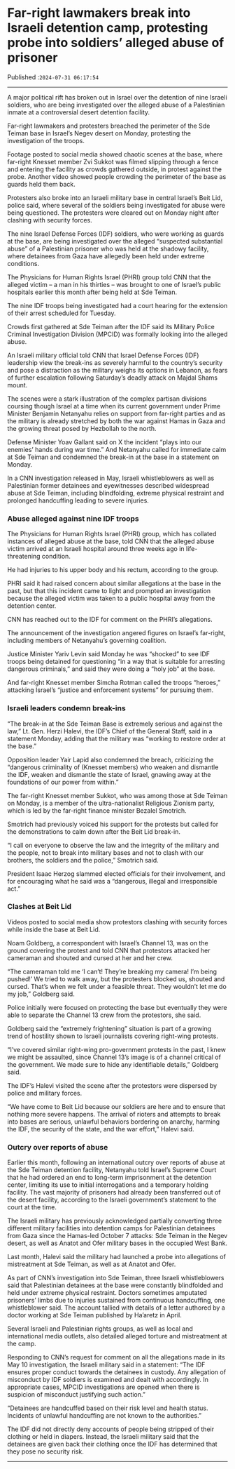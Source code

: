 # Far-right lawmakers break into Israeli detention camp, protesting probe into soldiers’ alleged abuse of prisoner

Published :`2024-07-31 06:17:54`

---

A major political rift has broken out in Israel over the detention of nine Israeli soldiers, who are being investigated over the alleged abuse of a Palestinian inmate at a controversial desert detention facility.

Far-right lawmakers and protesters breached the perimeter of the Sde Teiman base in Israel’s Negev desert on Monday, protesting the investigation of the troops.

Footage posted to social media showed chaotic scenes at the base, where far-right Knesset member Zvi Sukkot was filmed slipping through a fence and entering the facility as crowds gathered outside, in protest against the probe. Another video showed people crowding the perimeter of the base as guards held them back.

Protesters also broke into an Israeli military base in central Israel’s Beit Lid, police said, where several of the soldiers being investigated for abuse were being questioned. The protesters were cleared out on Monday night after clashing with security forces.

The nine Israel Defense Forces (IDF) soldiers, who were working as guards at the base, are being investigated over the alleged “suspected substantial abuse” of a Palestinian prisoner who was held at the shadowy facility, where detainees from Gaza have allegedly been held under extreme conditions.

The Physicians for Human Rights Israel (PHRI) group told CNN that the alleged victim – a man in his thirties – was brought to one of Israel’s public hospitals earlier this month after being held at Sde Teiman.

The nine IDF troops being investigated had a court hearing for the extension of their arrest scheduled for Tuesday.

Crowds first gathered at Sde Teiman after the IDF said its Military Police Criminal Investigation Division (MPCID) was formally looking into the alleged abuse.

An Israeli military official told CNN that Israel Defense Forces (IDF) leadership view the break-ins as severely harmful to the country’s security and pose a distraction as the military weighs its options in Lebanon, as fears of further escalation following Saturday’s deadly attack on Majdal Shams mount.

The scenes were a stark illustration of the complex partisan divisions coursing though Israel at a time when its current government under Prime Minister Benjamin Netanyahu relies on support from far-right parties and as the military is already stretched by both the war against Hamas in Gaza and the growing threat posed by Hezbollah to the north.

Defense Minister Yoav Gallant said on X the incident “plays into our enemies’ hands during war time.” And Netanyahu called for immediate calm at Sde Teiman and condemned the break-in at the base in a statement on Monday.

In a CNN investigation released in May, Israeli whistleblowers as well as Palestinian former detainees and eyewitnesses described widespread abuse at Sde Teiman, including blindfolding, extreme physical restraint and prolonged handcuffing leading to severe injuries.

### Abuse alleged against nine IDF troops

The Physicians for Human Rights Israel (PHRI) group, which has collated instances of alleged abuse at the base, told CNN that the alleged abuse victim arrived at an Israeli hospital around three weeks ago in life-threatening condition.

He had injuries to his upper body and his rectum, according to the group.

PHRI said it had raised concern about similar allegations at the base in the past, but that this incident came to light and prompted an investigation because the alleged victim was taken to a public hospital away from the detention center.

CNN has reached out to the IDF for comment on the PHRI’s allegations.

The announcement of the investigation angered figures on Israel’s far-right, including members of Netanyahu’s governing coalition.

Justice Minister Yariv Levin said Monday he was “shocked” to see IDF troops being detained for questioning “in a way that is suitable for arresting dangerous criminals,” and said they were doing a “holy job” at the base.

And far-right Knesset member Simcha Rotman called the troops “heroes,” attacking Israel’s “justice and enforcement systems” for pursuing them.

### Israeli leaders condemn break-ins

“The break-in at the Sde Teiman Base is extremely serious and against the law,” Lt. Gen. Herzi Halevi, the IDF’s Chief of the General Staff, said in a statement Monday, adding that the military was “working to restore order at the base.”

Opposition leader Yair Lapid also condemned the breach, criticizing the “dangerous criminality of (Knesset members) who weaken and dismantle the IDF, weaken and dismantle the state of Israel, gnawing away at the foundations of our power from within.”

The far-right Knesset member Sukkot, who was among those at Sde Teiman on Monday, is a member of the ultra-nationalist Religious Zionism party, which is led by the far-right finance minister Bezalel Smotrich.

Smotrich had previously voiced his support for the protests but called for the demonstrations to calm down after the Beit Lid break-in.

“I call on everyone to observe the law and the integrity of the military and the people, not to break into military bases and not to clash with our brothers, the soldiers and the police,” Smotrich said.

President Isaac Herzog slammed elected officials for their involvement, and for encouraging what he said was a “dangerous, illegal and irresponsible act.”

### Clashes at Beit Lid

Videos posted to social media show protestors clashing with security forces while inside the base at Beit Lid.

Noam Goldberg, a correspondent with Israel’s Channel 13, was on the ground covering the protest and told CNN that protestors attacked her cameraman and shouted and cursed at her and her crew.

“The cameraman told me ‘I can’t! They’re breaking my camera! I’m being pushed!’ We tried to walk away, but the protesters blocked us, shouted and cursed. That’s when we felt under a feasible threat. They wouldn’t let me do my job,” Goldberg said.

Police initially were focused on protecting the base but eventually they were able to separate the Channel 13 crew from the protestors, she said.

Goldberg said the “extremely frightening” situation is part of a growing trend of hostility shown to Israeli journalists covering right-wing protests.

“I’ve covered similar right-wing pro-government protests in the past, I knew we might be assaulted, since Channel 13’s image is of a channel critical of the government. We made sure to hide any identifiable details,” Goldberg said.

The IDF’s Halevi visited the scene after the protestors were dispersed by police and military forces.

“We have come to Beit Lid because our soldiers are here and to ensure that nothing more severe happens. The arrival of rioters and attempts to break into bases are serious, unlawful behaviors bordering on anarchy, harming the IDF, the security of the state, and the war effort,” Halevi said.

### Outcry over reports of abuse

Earlier this month, following an international outcry over reports of abuse at the Sde Teiman detention facility, Netanyahu told Israel’s Supreme Court that he had ordered an end to long-term imprisonment at the detention center, limiting its use to initial interrogations and a temporary holding facility. The vast majority of prisoners had already been transferred out of the desert facility, according to the Israeli government’s statement to the court at the time.

The Israeli military has previously acknowledged partially converting three different military facilities into detention camps for Palestinian detainees from Gaza since the Hamas-led October 7 attacks: Sde Teiman in the Negev desert, as well as Anatot and Ofer military bases in the occupied West Bank.

Last month, Halevi said the military had launched a probe into allegations of mistreatment at Sde Teiman, as well as at Anatot and Ofer.

As part of CNN’s investigation into Sde Teiman, three Israeli whistleblowers said that Palestinian detainees at the base were constantly blindfolded and held under extreme physical restraint. Doctors sometimes amputated prisoners’ limbs due to injuries sustained from continuous handcuffing, one whistleblower said. The account tallied with details of a letter authored by a doctor working at Sde Teiman published by Ha’aretz in April.

Several Israeli and Palestinian rights groups, as well as local and international media outlets, also detailed alleged torture and mistreatment at the camp.

Responding to CNN’s request for comment on all the allegations made in its May 10 investigation, the Israeli military said in a statement: “The IDF ensures proper conduct towards the detainees in custody. Any allegation of misconduct by IDF soldiers is examined and dealt with accordingly. In appropriate cases, MPCID investigations are opened when there is suspicion of misconduct justifying such action.”

“Detainees are handcuffed based on their risk level and health status. Incidents of unlawful handcuffing are not known to the authorities.”

The IDF did not directly deny accounts of people being stripped of their clothing or held in diapers. Instead, the Israeli military said that the detainees are given back their clothing once the IDF has determined that they pose no security risk.

---

